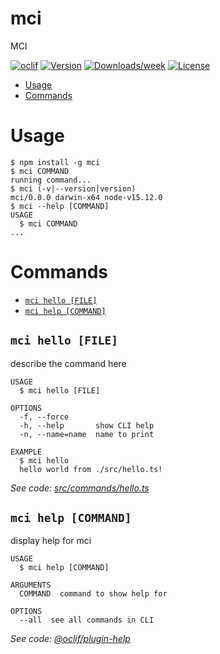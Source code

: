 # mci

MCI

[![oclif](https://img.shields.io/badge/cli-oclif-brightgreen.svg)](https://oclif.io)
[![Version](https://img.shields.io/npm/v/mci.svg)](https://npmjs.org/package/mci)
[![Downloads/week](https://img.shields.io/npm/dw/mci.svg)](https://npmjs.org/package/mci)
[![License](https://img.shields.io/npm/l/mci.svg)](https://github.com/JakeElder/mci/blob/master/package.json)

<!-- toc -->

- [Usage](#usage)
- [Commands](#commands)
<!-- tocstop -->

# Usage

<!-- usage -->

```sh-session
$ npm install -g mci
$ mci COMMAND
running command...
$ mci (-v|--version|version)
mci/0.0.0 darwin-x64 node-v15.12.0
$ mci --help [COMMAND]
USAGE
  $ mci COMMAND
...
```

<!-- usagestop -->

# Commands

<!-- commands -->

- [`mci hello [FILE]`](#mci-hello-file)
- [`mci help [COMMAND]`](#mci-help-command)

## `mci hello [FILE]`

describe the command here

```
USAGE
  $ mci hello [FILE]

OPTIONS
  -f, --force
  -h, --help       show CLI help
  -n, --name=name  name to print

EXAMPLE
  $ mci hello
  hello world from ./src/hello.ts!
```

_See code: [src/commands/hello.ts](https://github.com/JakeElder/mci/blob/v0.0.0/src/commands/hello.ts)_

## `mci help [COMMAND]`

display help for mci

```
USAGE
  $ mci help [COMMAND]

ARGUMENTS
  COMMAND  command to show help for

OPTIONS
  --all  see all commands in CLI
```

_See code: [@oclif/plugin-help](https://github.com/oclif/plugin-help/blob/v3.2.3/src/commands/help.ts)_

<!-- commandsstop -->
